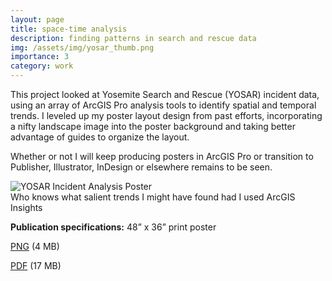```yaml
---
layout: page
title: space-time analysis
description: finding patterns in search and rescue data
img: /assets/img/yosar_thumb.png
importance: 3
category: work
---
```


This project looked at Yosemite Search and Rescue (YOSAR) incident data, using an array of ArcGIS Pro analysis tools to identify spatial and temporal trends. I leveled up my poster layout design from past efforts, incorporating a nifty landscape image into the poster background and taking better advantage of guides to organize the layout. 

Whether or not I will keep producing posters in ArcGIS Pro or transition to Publisher, Illustrator, InDesign or elsewhere remains to be seen.

<div class="row">
    <div class="col-sm mt-3 mt-md-0">
        <img src="/assets/img/YOSAR.png" title="YOSAR Incident Analysis Poster" class="img-fluid rounded z-depth-1" data-zoomable/>
    </div>
</div>
<div class="caption">
    Who knows what salient trends I might have found had I used ArcGIS Insights
</div>

**Publication specifications:** 48” x 36” print poster

[PNG](/assets/img/YOSAR.png) (4 MB)

[PDF](/assets/pdf/YOSAR_hires.pdf) (17 MB)